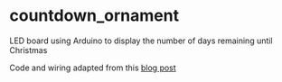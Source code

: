 # countdown_ornament
LED board using Arduino to display the number of days remaining until Christmas

Code and wiring adapted from this [blog post](http://www.sudomod.com/3d-printed-arduino-christmas-countdown-ornament/)
